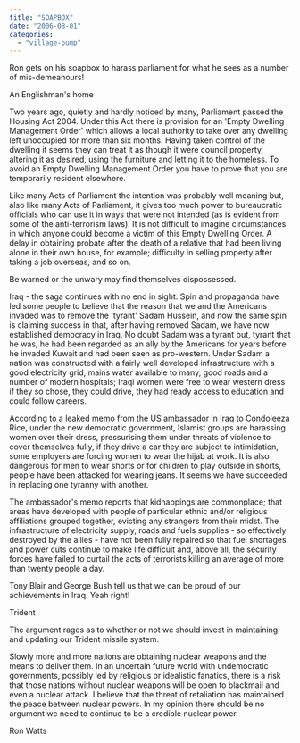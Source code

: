 ```yaml
---
title: "SOAPBOX"
date: "2006-08-01"
categories: 
  - "village-pump"
---
```


Ron gets on his soapbox to harass parliament for what he sees as a number of mis-demeanours!

An Englishman's home

Two years ago, quietly and hardly noticed by many, Parliament passed the Housing Act 2004. Under this Act there is provision for an 'Empty Dwelling Management Order' which allows a local authority to take over any dwelling left unoccupied for more than six months. Having taken control of the dwelling it seems they can treat it as though it were council property, altering it as desired, using the furniture and letting it to the homeless. To avoid an Empty Dwelling Management Order you have to prove that you are temporarily resident elsewhere.

Like many Acts of Parliament the intention was probably well meaning but, also like many Acts of Parliament, it gives too much power to bureaucratic officials who can use it in ways that were not intended (as is evident from some of the anti-terrorism laws). It is not difficult to imagine circumstances in which anyone could become a victim of this Empty Dwelling Order. A delay in obtaining probate after the death of a relative that had been living alone in their own house, for example; difficulty in selling property after taking a job overseas, and so on.

Be warned or the unwary may find themselves dispossessed.

Iraq - the saga continues with no end in sight. Spin and propaganda have led some people to believe that the reason that we and the Americans invaded was to remove the 'tyrant' Sadam Hussein, and now the same spin is claiming success in that, after having removed Sadam, we have now established democracy in Iraq. No doubt Sadam was a tyrant but, tyrant that he was, he had been regarded as an ally by the Americans for years before he invaded Kuwait and had been seen as pro-western. Under Sadam a nation was constructed with a fairly well developed infrastructure with a good electricity grid, mains water available to many, good roads and a number of modern hospitals; Iraqi women were free to wear western dress if they so chose, they could drive, they had ready access to education and could follow careers.

According to a leaked memo from the US ambassador in Iraq to Condoleeza Rice, under the new democratic government, Islamist groups are harassing women over their dress, pressurising them under threats of violence to cover themselves fully, if they drive a car they are subject to intimidation, some employers are forcing women to wear the hijab at work. It is also dangerous for men to wear shorts or for children to play outside in shorts, people have been attacked for wearing jeans. It seems we have succeeded in replacing one tyranny with another.

The ambassador's memo reports that kidnappings are commonplace; that areas have developed with people of particular ethnic and/or religious affiliations grouped together, evicting any strangers from their midst. The infrastructure of electricity supply, roads and fuels supplies - so effectively destroyed by the allies - have not been fully repaired so that fuel shortages and power cuts continue to make life difficult and, above all, the security forces have failed to curtail the acts of terrorists killing an average of more than twenty people a day.

Tony Blair and George Bush tell us that we can be proud of our achievements in Iraq. Yeah right!

Trident

The argument rages as to whether or not we should invest in maintaining and updating our Trident missile system.

Slowly more and more nations are obtaining nuclear weapons and the means to deliver them. In an uncertain future world with undemocratic governments, possibly led by religious or idealistic fanatics, there is a risk that those nations without nuclear weapons will be open to blackmail and even a nuclear attack. I believe that the threat of retaliation has maintained the peace between nuclear powers. In my opinion there should be no argument we need to continue to be a credible nuclear power.

Ron Watts
